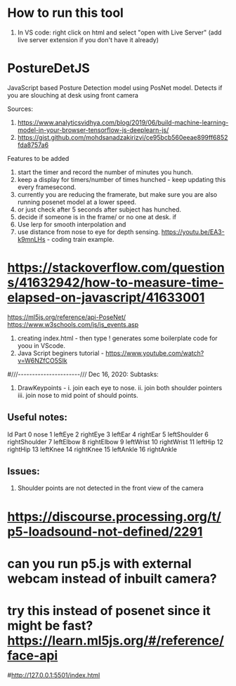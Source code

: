 # How to run this tool

1. In VS code: right click on html and select "open with Live Server" (add live server extension if you don't have it already)

# PostureDetJS
JavaScript based Posture Detection model using PosNet model. Detects if you are slouching at desk using front camera

Sources: 
1. https://www.analyticsvidhya.com/blog/2019/06/build-machine-learning-model-in-your-browser-tensorflow-js-deeplearn-js/
2. https://gist.github.com/mohdsanadzakirizvi/ce95bcb560eeae899ff6852fda8757a6


Features to be added
1. start the timer and record the number of minutes you hunch. 
2. keep a display for timers/number of times hunched - keep updating this every framesecond.
3. currently you are reducing the framerate, but make sure you are also running posenet model at a lower speed.
4. or just check after 5 seconds after subject has hunched.
5. decide if someone is in the frame/ or no one at desk. if 
6. Use lerp for smooth interpolation and
7. use distance from nose to eye for depth sensing. 
https://youtu.be/EA3-k9mnLHs - coding train example. 

# https://stackoverflow.com/questions/41632942/how-to-measure-time-elapsed-on-javascript/41633001


https://ml5js.org/reference/api-PoseNet/
https://www.w3schools.com/js/js_events.asp

1. creating index.html - then type !<TAB> generates some boilerplate code for yoou in VScode.
2. Java Script beginers tutorial - https://www.youtube.com/watch?v=W6NZfCO5SIk


#///----------------------/// Dec 16, 2020:
Subtasks:
1. DrawKeypoints -
    i. join each eye to nose. 
    ii. join both shoulder pointers
    iii. join nose to mid point of should points.

## Useful notes:
Id	Part
0	nose
1	leftEye
2	rightEye
3	leftEar
4	rightEar
5	leftShoulder
6	rightShoulder
7	leftElbow
8	rightElbow
9	leftWrist
10	rightWrist
11	leftHip
12	rightHip
13	leftKnee
14	rightKnee
15	leftAnkle
16	rightAnkle

## Issues:
1. Shoulder points are not detected in the front view of the camera

# https://discourse.processing.org/t/p5-loadsound-not-defined/2291

# can you run p5.js with external webcam instead of inbuilt camera?
# try this instead of posenet since it might be fast? https://learn.ml5js.org/#/reference/face-api

#http://127.0.0.1:5501/index.html